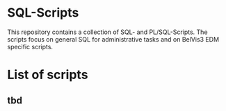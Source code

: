 # SQL-Scripts

This repository contains a collection of SQL- and PL/SQL-Scripts. The scripts focus on general SQL for administrative tasks and on BelVis3 EDM specific scripts.

# List of scripts

## tbd
